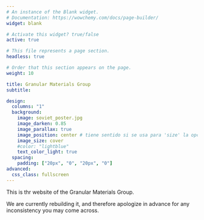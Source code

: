 ```yaml
---
# An instance of the Blank widget.
# Documentation: https://wowchemy.com/docs/page-builder/
widget: blank

# Activate this widget? true/false
active: true

# This file represents a page section.
headless: true

# Order that this section appears on the page.
weight: 10

title: Granular Materials Group
subtitle:

design:
  columns: "1"
  background:
    image: soviet_poster.jpg
    image_darken: 0.85
    image_parallax: true
    image_position: center # tiene sentido si se usa para 'size' la opción 'contain'
    image_size: cover
    #color: "lightblue"
    text_color_light: true
  spacing:
    padding: ["20px", "0", "20px", "0"]
advanced:
  css_class: fullscreen
---
```


This is thr website of the Granular Materials Group.

We are currently rebuilding it, and therefore apologize in advance for any
inconsistency you may come across.
